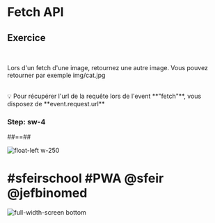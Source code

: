 <!-- .slide: class="exercice sfeir-bg-pink" -->

# Fetch API

## Exercice

<br>

Lors d'un fetch d'une image, retournez une autre image. Vous pouvez retourner par exemple img/cat.jpg

<br>
💡 Pour récupérer l'url de la requête lors de l'event **"fetch"**, vous disposez de **event.request.url**

### Step: sw-4

##==##

<!-- .slide: class="no-background" -->

![float-left w-250](./assets/images/twitter_school.svg)

# #sfeirschool #PWA @sfeir @jefbinomed

![full-width-screen bottom](./assets/images/sfeir_bg.jpg)
